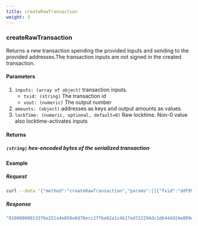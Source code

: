 ```yaml
---
title: createRawTransaction
weight: 3
---
```


### createRawTransaction
Returns a new transaction spending the provided inputs and sending to the provided addresses.The transaction inputs are not signed in the created transaction.

#### Parameters
1. `inputs: (array of object)` transaction inputs.
    - `txid: (string)` The transaction id
    - `vout: (numeric)` The output number
2. `amounts: (object)`  addresses as keys and output amounts as values.
3. `lockTime: (numeric, optional, default=0)` Raw locktime. Non-0 value also locktime-activates inputs

#### Returns
##### `(string)` hex-encoded bytes of the serialized transaction

#### Example

##### Request
```bash
curl --data '{"method":"createRawTransaction","params":[[{"Txid":"ddf99e004ed24d641ddc942272ed174b1c2ae0fb27cc0ed7e858e0a451e27633", "Vout":0}], {"RmG6xQsV7gnS4JZmoq5FgmyEbmUQRenrTCo":10000000000}],"jsonrpc":"2.0","id":1}' -s -k -u "test:test"  -H 'Content-Type: application/json' http://127.0.0.1:1234 |jq .
```

##### Response
```js
"01000000013376e251a4e058e8d70ecc27fbe02a1c4b17ed722294dc1d644dd24e009ef9dd00000000ffffffff0100e40b54020000001976a9146bd68046854813036fa042958e7f5ca29606e8d088ac00000000000000000100"
```


